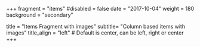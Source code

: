 +++
fragment = "items"
#disabled = false
date = "2017-10-04"
weight = 180
background = "secondary"

title = "Items Fragment with images"
subtitle= "Column based items with images"
title_align = "left" # Default is center, can be left, right or center
+++
